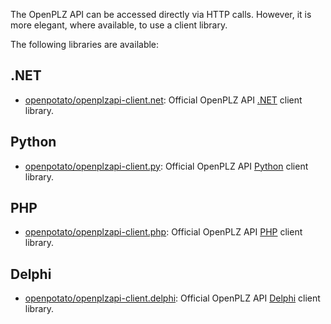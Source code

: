 The OpenPLZ API can be accessed directly via HTTP calls. However, it is more elegant, where available, to use a client library.

The following libraries are available:

## .NET

- [openpotato/openplzapi-client.net](https://github.com/openpotato/openplzapi-client.net): Official OpenPLZ API [.NET](https://dotnet.microsoft.com/) client library.

## Python

- [openpotato/openplzapi-client.py](https://github.com/openpotato/openplzapi-client.py): Official OpenPLZ API [Python](https://www.python.org/) client library.

## PHP

- [openpotato/openplzapi-client.php](https://github.com/openpotato/openplzapi-client.php): Official OpenPLZ API [PHP](https://www.php.net/) client library.

## Delphi

- [openpotato/openplzapi-client.delphi](https://github.com/openpotato/openplzapi-client.delphi): Official OpenPLZ API [Delphi](https://www.embarcadero.com/products/delphi) client library.
